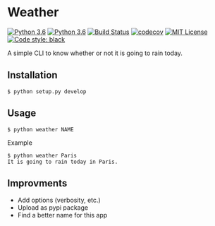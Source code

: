 # Weather

[![Python 3.6](https://img.shields.io/badge/python-3.6-blue.svg)](https://www.python.org/downloads/release/python-360/)
[![Python 3.6](https://img.shields.io/badge/python-3.7-blue.svg)](https://www.python.org/downloads/release/python-370/)
[![Build Status](https://travis-ci.com/thomasperrot/weather.svg?branch=master)](https://travis-ci.org/thomasperrot/weather)
[![codecov](https://codecov.io/gh/thomasperrot/weather/branch/master/graph/badge.svg)](https://codecov.io/gh/thomasperrot/weather)
[![MIT License](https://img.shields.io/badge/License-MIT-green.svg)](https://github.com/thomasperrot/weather/blob/master/LICENSE.rst)
[![Code style: black](https://img.shields.io/badge/code%20style-black-000000.svg)](https://github.com/psf/black)

A simple CLI to know whether or not it is going to rain today.

## Installation

```
$ python setup.py develop
```

## Usage

```
$ python weather NAME
```

Example

```
$ python weather Paris
It is going to rain today in Paris.
```

## Improvments

- Add options (verbosity, etc.)
- Upload as pypi package
- Find a better name for this app
